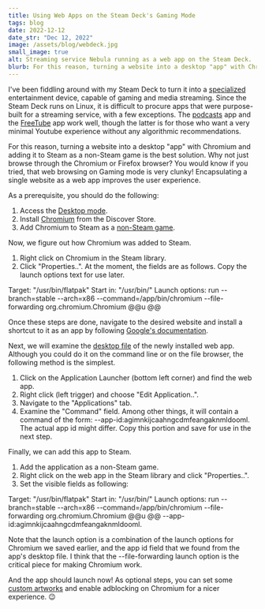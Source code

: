 ```yaml
---
title: Using Web Apps on the Steam Deck's Gaming Mode
tags: blog
date: 2022-12-12
date_str: "Dec 12, 2022"
image: /assets/blog/webdeck.jpg
small_image: true
alt: Streaming service Nebula running as a web app on the Steam Deck. 
blurb: For this reason, turning a website into a desktop "app" with Chromium and adding it to Steam as a non-Steam game is the best solution.
---
```


I've been fiddling around with my Steam Deck to turn it into a [specialized](/blog/singlepurpose) entertainment device, capable of gaming and media streaming. Since the Steam Deck runs on Linux, it is difficult to procure apps that were purpose-built for a streaming service, with a few exceptions. The [podcasts](https://flathub.org/apps/details/org.gnome.Podcasts) app and the [FreeTube](https://flathub.org/apps/details/io.freetubeapp.FreeTube) app work well, though the latter is for those who want a very minimal Youtube experience without any algorithmic recommendations. 

For this reason, turning a website into a desktop "app" with Chromium and adding it to Steam as a non-Steam game is the best solution. Why not just browse through the Chromium or Firefox browser? You would know if you tried, that web browsing on Gaming mode is very clunky! Encapsulating a single website as a web app improves the user experience. 

As a prerequisite, you should do the following:

1. Access the [Desktop mode](https://help.steampowered.com/en/faqs/view/671A-4453-E8D2-323C). 
2. Install [Chromium](https://flathub.org/apps/details/org.chromium.Chromium) from the Discover Store. 
3. Add Chromium to Steam as a [non-Steam game](https://help.steampowered.com/en/faqs/view/4B8B-9697-2338-40EC). 

Now, we figure out how Chromium was added to Steam. 

1. Right click on Chromium in the Steam library. 
2. Click "Properties..". At the moment, the fields are as follows. Copy the launch options text for use later. 

Target: "/usr/bin/flatpak"
Start in: "/usr/bin/"
Launch options: run --branch=stable --arch=x86 --command=/app/bin/chromium --file-forwarding org.chromium.Chromium @@u @@

Once these steps are done, navigate to the desired website and install a shortcut to it as an app by following [Google's documentation](https://support.google.com/chrome_webstore/answer/3060053?hl=en). 

Next, we will examine the [desktop file](https://wiki.archlinux.org/title/desktop_entries) of the newly installed web app. Although you could do it on the command line or on the file browser, the following method is the simplest. 

1. Click on the Application Launcher (bottom left corner) and find the web app. 
2. Right click (left trigger) and choose "Edit Application..". 
3. Navigate to the "Applications" tab. 
4. Examine the "Command" field. Among other things, it will contain a command of the form: --app-id:agimnkijcaahngcdmfeangaknmldooml. The actual app id might differ. Copy this portion and save for use in the next step. 

Finally, we can add this app to Steam. 

1. Add the application as a non-Steam game. 
2. Right click on the web app in the Steam library and click "Properties..".
3. Set the visible fields as following:

Target: "/usr/bin/flatpak"
Start in: "/usr/bin/"
Launch options: run --branch=stable --arch=x86 --command=/app/bin/chromium --file-forwarding org.chromium.Chromium @@u @@ --app-id:agimnkijcaahngcdmfeangaknmldooml. 

Note that the launch option is a combination of the launch options for Chromium we saved earlier, and the app id field that we found from the app's desktop file. I think that the --file-forwarding launch option is the critical piece for making Chromium work. 

And the app should launch now! As optional steps, you can set some [custom artworks](https://www.steamgriddb.com/) and enable adblocking on Chromium for a nicer experience. 😉